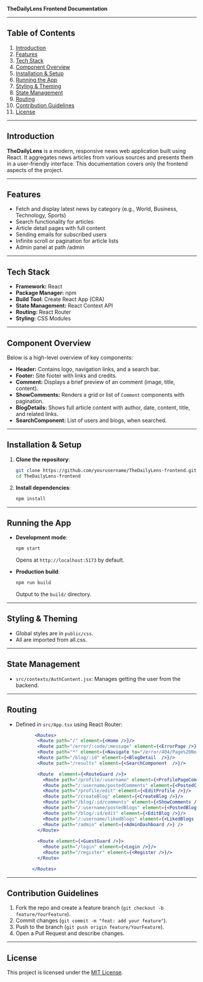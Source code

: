 **TheDailyLens Frontend Documentation**

---

## Table of Contents

1. [Introduction](#introduction)
2. [Features](#features)
3. [Tech Stack](#tech-stack)
4. [Component Overview](#component-overview)
5. [Installation & Setup](#installation--setup)
6. [Running the App](#running-the-app)
7. [Styling & Theming](#styling--theming)
8. [State Management](#state-management)
9. [Routing](#routing)
10. [Contribution Guidelines](#contribution-guidelines)
11. [License](#license)

---

## Introduction

**TheDailyLens** is a modern, responsive news web application built using React. It aggregates news articles from various sources and presents them in a user-friendly interface. This documentation covers only the frontend aspects of the project.

---

## Features

* Fetch and display latest news by category (e.g., World, Business, Technology, Sports)
* Search functionality for articles
* Article detail pages with full content
* Sending emails for subscribed users
* Infinite scroll or pagination for article lists
* Admin panel at path /admin

---

## Tech Stack

* **Framework:** React
* **Package Manager:** npm 
* **Build Tool:** Create React App (CRA)
* **State Management:** React Context API
* **Routing:** React Router
* **Styling:** CSS Modules 


---

## Component Overview

Below is a high-level overview of key components:

* **Header:** Contains logo, navigation links, and a search bar.
* **Footer:** Site footer with links and credits.
* **Comment:** Displays a brief preview of an comment (image, title, content).
* **ShowComments:** Renders a grid or list of `Comment` components with pagination.
* **BlogDetails:** Shows full article content with author, date, content, title,  and related links.
* **SearchComponent:** List of users and blogs, when searched.

---

## Installation & Setup

1. **Clone the repository**:

   ```bash
   git clone https://github.com/yourusername/TheDailyLens-frontend.git
   cd TheDailyLens-frontend
   ```
2. **Install dependencies**:

   ```bash
   npm install
   ```

---

## Running the App

* **Development mode**:

  ```bash
  npm start
  ```

  Opens at `http://localhost:5173` by default.
* **Production build**:

  ```bash
  npm run build
  ```

  Output to the `build/` directory.

---

## Styling & Theming

* Global styles are in `public/css`.
* All are imported from all.css.

---

## State Management

* `src/contexts/AuthContent.jsx`: Manages getting the user from the backend.
---

## Routing

* Defined in `src/App.tsx` using React Router:

  ```jsx
         <Routes>
          <Route path="/" element={<Home />}/>
          <Route path="/error/:code/:message" element={<ErrorPage />}/>
          <Route path="*" element={<Navigate to="/error/404/Page%20Not%20Found" />} />
          <Route path="/blog/:id" element={<BlogDetail  />}/>
          <Route path="/results" element={<SearchComponent  />}/>

          <Route  element={<RouteGuard />}>
            <Route path="/profile/:username" element={<ProfilePageComponent />}/>
            <Route path="/:username/postedComments" element={<PostedComments /> } />
            <Route path="/profile/edit" element={<EditProfile />}/>
            <Route path="/createBlog" element={<CreateBlog />}/>
            <Route path="/blog/:id/comments" element={<ShowComments />}/>
            <Route path="/:username/postedBlogs" element={<PostedBlogs /> }/>
            <Route path="/blog/:id/edit" element={<EditBlog />}/>
            <Route path="/:username/likedBlogs" element={<LikedBlogs />} />
            <Route path="/admin" element={<AdminDashboard />} />
          </Route>
 
          <Route element={<GuestGuard />}>
            <Route path="/login" element={<Login />}/>
            <Route path="/register" element={<Register />}/>
          </Route>

        </Routes>
  ```

---


## Contribution Guidelines

1. Fork the repo and create a feature branch (`git checkout -b feature/YourFeature`).
2. Commit changes (`git commit -m "feat: add your feature"`).
3. Push to the branch (`git push origin feature/YourFeature`).
4. Open a Pull Request and describe changes.

---

## License

This project is licensed under the [MIT License](LICENSE).




